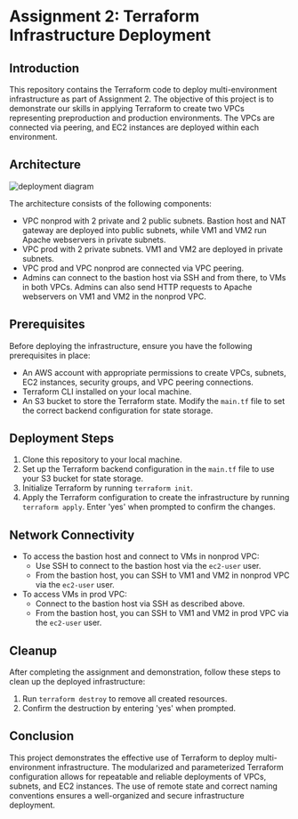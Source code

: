 # Assignment 2: Terraform Infrastructure Deployment

## Introduction
This repository contains the Terraform code to deploy multi-environment infrastructure as part of Assignment 2. The objective of this project is to demonstrate our skills in applying Terraform to create two VPCs representing preproduction and production environments. The VPCs are connected via peering, and EC2 instances are deployed within each environment.

## Architecture
![deployment diagram](https://user-images.githubusercontent.com/50281621/174695866-a2380fc3-6283-4177-bee4-9318ccc9f956.png)

The architecture consists of the following components:
- VPC nonprod with 2 private and 2 public subnets. Bastion host and NAT gateway are deployed into public subnets, while VM1 and VM2 run Apache webservers in private subnets.
- VPC prod with 2 private subnets. VM1 and VM2 are deployed in private subnets.
- VPC prod and VPC nonprod are connected via VPC peering.
- Admins can connect to the bastion host via SSH and from there, to VMs in both VPCs. Admins can also send HTTP requests to Apache webservers on VM1 and VM2 in the nonprod VPC.

## Prerequisites
Before deploying the infrastructure, ensure you have the following prerequisites in place:
- An AWS account with appropriate permissions to create VPCs, subnets, EC2 instances, security groups, and VPC peering connections.
- Terraform CLI installed on your local machine.
- An S3 bucket to store the Terraform state. Modify the `main.tf` file to set the correct backend configuration for state storage.

## Deployment Steps
1. Clone this repository to your local machine.
2. Set up the Terraform backend configuration in the `main.tf` file to use your S3 bucket for state storage.
3. Initialize Terraform by running `terraform init`.
4. Apply the Terraform configuration to create the infrastructure by running `terraform apply`. Enter 'yes' when prompted to confirm the changes.

## Network Connectivity
- To access the bastion host and connect to VMs in nonprod VPC:
  - Use SSH to connect to the bastion host via the `ec2-user` user.
  - From the bastion host, you can SSH to VM1 and VM2 in nonprod VPC via the `ec2-user` user.
- To access VMs in prod VPC:
  - Connect to the bastion host via SSH as described above.
  - From the bastion host, you can SSH to VM1 and VM2 in prod VPC via the `ec2-user` user.

## Cleanup
After completing the assignment and demonstration, follow these steps to clean up the deployed infrastructure:
1. Run `terraform destroy` to remove all created resources.
2. Confirm the destruction by entering 'yes' when prompted.

## Conclusion
This project demonstrates the effective use of Terraform to deploy multi-environment infrastructure. The modularized and parameterized Terraform configuration allows for repeatable and reliable deployments of VPCs, subnets, and EC2 instances. The use of remote state and correct naming conventions ensures a well-organized and secure infrastructure deployment.
